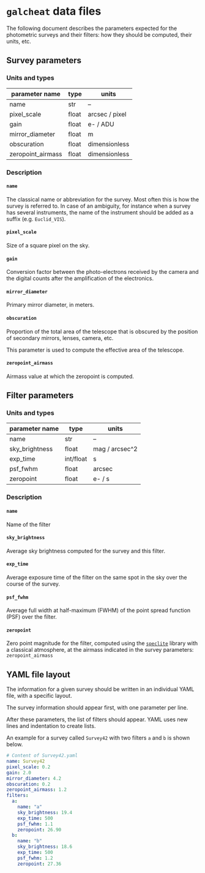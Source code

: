 `galcheat` data files
=====================

The following document describes the parameters expected for the photometric surveys and their filters: how they should be computed, their units, etc.

Survey parameters
-----------------
### Units and types

| parameter name    | type  | units          |
| ----------------- | ----- | -------------- |
| name              | str   | –              |
| pixel_scale       | float | arcsec / pixel |
| gain              | float | e- / ADU       |
| mirror_diameter   | float | m         |
| obscuration       | float | dimensionless  |
| zeropoint_airmass | float | dimensionless  |

### Description

#### `name`

The classical name or abbreviation for the survey. Most often this is how the survey is referred to.
In case of an ambiguity, for instance when a survey has several instruments, the name of the instrument should be added as a suffix (e.g. `Euclid_VIS`).

#### `pixel_scale`

Size of a square pixel on the sky.

#### `gain`

Conversion factor between the photo-electrons received by the camera and the digital counts after the amplification of the electronics.

#### `mirror_diameter`

Primary mirror diameter, in meters.

#### `obscuration`

Proportion of the total area of the telescope that is obscured by the position of secondary mirrors, lenses, camera, etc.

This parameter is used to compute the effective area of the telescope.

#### `zeropoint_airmass`

Airmass value at which the zeropoint is computed.

Filter parameters
-----------------
### Units and types

| parameter name | type      | units          |
| -------------- | --------- | -------------- |
| name           | str       | –              |
| sky_brightness | float     | mag / arcsec^2 |
| exp_time       | int/float | s              |
| psf_fwhm       | float     | arcsec         |
| zeropoint      | float     | e- / s         |

### Description
#### `name`

Name of the filter

#### `sky_brightness`

Average sky brightness computed for the survey and this filter.

#### `exp_time`

Average exposure time of the filter on the same spot in the sky over the course of the survey.

#### `psf_fwhm`

Average full width at half-maximum (FWHM) of the point spread function (PSF) over the filter.

#### `zeropoint`

Zero point magnitude for the filter, computed using the [`speclite`][speclite] library with a classical atmosphere, at the airmass indicated in the survey parameters: `zeropoint_airmass`


[speclite]: https://github.com/desihub/speclite

YAML file layout
----------------

The information for a given survey should be written in an individual YAML file, with a specific layout.

The survey information should appear first, with one parameter per line.

After these parameters, the list of filters should appear. YAML uses new lines and indentation to create lists.

An example for a survey called `Survey42` with two filters `a` and `b` is shown below.

```yaml
# Content of Survey42.yaml
name: Survey42
pixel_scale: 0.2
gain: 2.0
mirror_diameter: 4.2
obscuration: 0.2
zeropoint_airmass: 1.2
filters:
  a:
    name: "a"
    sky_brightness: 19.4
    exp_time: 500
    psf_fwhm: 1.1
    zeropoint: 26.90
  b:
    name: "b"
    sky_brightness: 18.6
    exp_time: 500
    psf_fwhm: 1.2
    zeropoint: 27.36
```

